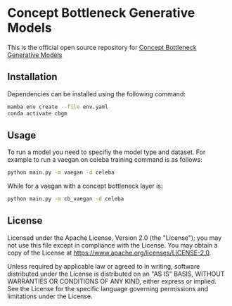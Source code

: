 # Concept Bottleneck Generative Models

This is the official open source repository for [Concept Bottleneck Generative Models](https://openreview.net/pdf?id=L9U5MJJleF)



## Installation

 Dependencies can be installed using the following command:

```bash
mamba env create --file env.yaml
conda activate cbgm
```




## Usage

To run a model you need to specifiy the model type and dataset.
For example to run a vaegan on celeba training command is as follows:

```bash
python main.py -m vaegan -d celeba
```
While for a vaegan with a concept bottleneck layer is:

```bash
python main.py -m cb_vaegan -d celeba
```


## License
Licensed under the Apache License, Version 2.0 (the "License"); you may not use this file except in compliance with the License. You may obtain a copy of the License at https://www.apache.org/licenses/LICENSE-2.0.

Unless required by applicable law or agreed to in writing, software distributed under the License is distributed on an "AS IS" BASIS, WITHOUT WARRANTIES OR CONDITIONS OF ANY KIND, either express or implied. See the License for the specific language governing permissions and limitations under the License.
